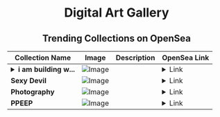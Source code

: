<div align="center">

# Digital Art Gallery

## Trending Collections on OpenSea

| Collection Name                       | Image                                                                                     | Description                       | OpenSea Link                                                                                          |
|---------------------------------------|-------------------------------------------------------------------------------------------|-----------------------------------|--------------------------------------------------------------------------------------------------------|
| **<details><summary>i am building w...</summary>i am building what's missing</details>** | ![Image](https://i.seadn.io/s/raw/files/9507d615dd3b51fb4e590fa68dc4a047.png?w=500&auto=format?w=200&auto=format) |  | <details><summary>Link</summary>[i am building what's missing](https://opensea.io/collection/i-am-building-what-s-missing)</details> |
| **Sexy Devil** | ![Image](https://i.seadn.io/s/raw/files/e085e298c547e103b29470648acd6135.jpg?w=500&auto=format?w=200&auto=format) |  | <details><summary>Link</summary>[Sexy Devil](https://opensea.io/collection/sexy-devil)</details> |
| **Photography** | ![Image](https://i.seadn.io/s/raw/files/81c0c332fb3d87966a3fb126597d3eda.jpg?w=500&auto=format?w=200&auto=format) |  | <details><summary>Link</summary>[Photography](https://opensea.io/collection/photography-348)</details> |
| **PPEEP** | ![Image](https://i.seadn.io/s/raw/files/3643f6f5a41783b3e3bbb1f55f1fcccb.gif?w=500&auto=format?w=200&auto=format) |  | <details><summary>Link</summary>[PPEEP](https://opensea.io/collection/ppeep)</details> |

</div>